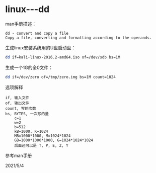 # linux---dd

man手册描述：  
```
dd - convert and copy a file
Copy a file, converting and formatting according to the operands.
```

生成linux安装系统用的U盘启动盘：  
```bash
dd if=kali-linux-2016.2-amd64.iso of=/dev/sdb bs=1M
```

生成一个1G的全0文件：  
```bash
dd if=/dev/zero of=/tmp/zero.img bs=1M count=1024
```

选项解释  
```
if, 输入文件
of, 输出文件
count, 写的次数
bs, BYTES, 一次写的量
    c=1
    w=2
    b=512
    kB=1000, K=1024
    MB=1000*1000, M=1024*1024
    GB=1000*1000*1000, G=1024*1024*1024
    后面还可以是 T, P, E, Z, Y
```

参考man手册  


2021/5/4  
